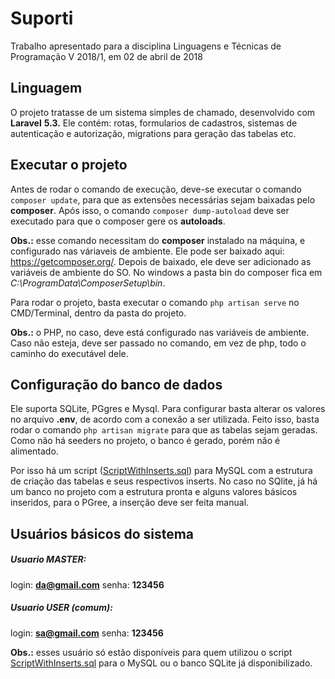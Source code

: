 # Suporti

Trabalho apresentado para a disciplina Linguagens e Técnicas de Programação V 2018/1, em 02 de abril de 2018

## Linguagem

O projeto tratasse de um sistema simples de chamado, desenvolvido com **Laravel** **5.3.** 
Ele contém: rotas, formularios de cadastros, sistemas de autenticação e autorização, migrations para geração das tabelas etc.

## Executar o projeto

Antes de rodar o comando de execução, deve-se executar o comando `composer update`, para que as extensões necessárias sejam baixadas pelo **composer**. Após isso, o comando `composer dump-autoload` deve ser executado para que o composer gere os **autoloads**.

**Obs.:** esse comando necessitam do **composer** instalado na máquina, e configurado nas váriaveis de ambiente.
Ele pode ser baixado aqui: https://getcomposer.org/. Depois de baixado, ele deve ser adicionado as variáveis de ambiente do SO. No windows a pasta bin do composer fica em *C:\ProgramData\ComposerSetup\bin*.

Para rodar o projeto, basta executar o comando `php artisan serve` no CMD/Terminal, dentro da pasta do projeto.

**Obs.:** o PHP, no caso, deve está configurado nas variáveis de ambiente. Caso não esteja, deve ser passado no comando, em vez de php, todo o caminho do executável dele.

## Configuração do banco de dados

Ele suporta SQLite, PGgres e Mysql. Para configurar basta alterar os valores no arquivo **.env**, de acordo com a conexão a ser utilizada.
Feito isso, basta rodar o comando `php artisan migrate` para que as tabelas sejam geradas. Como não há seeders no projeto, o banco é gerado, porém não é alimentado.

Por isso há um script ([ScriptWithInserts.sql](https://gitlab.com/danielarraiscarvalho/suporti/blob/master/ScriptWithInserts.sql "ScriptWithInserts.sql")) para MySQL com a estrutura de criação das tabelas e seus respectivos inserts. No caso no SQlite, já há um banco no projeto com a estrutura pronta e alguns valores básicos inseridos, para o PGree, a inserção deve ser feita manual.

## Usuários básicos do sistema

##### **Usuario MASTER:**

login: **da@gmail.com**
senha: **123456**

##### **Usuario USER (comum):**

login: **sa@gmail.com**
senha: **123456**

**Obs.:** esses usuário só estão disponíveis para quem utilizou o script [ScriptWithInserts.sql](https://gitlab.com/danielarraiscarvalho/suporti/blob/master/ScriptWithInserts.sql "ScriptWithInserts.sql") para o MySQL ou o banco SQLite já disponibilizado.
